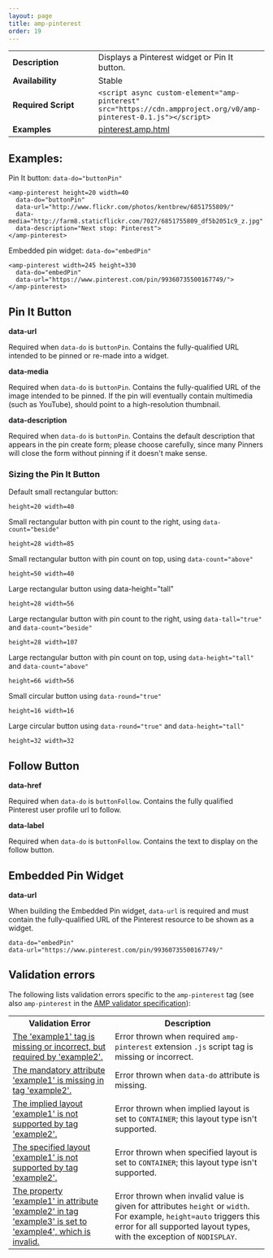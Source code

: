 ```yaml
---
layout: page
title: amp-pinterest
order: 19
---
```


<!---
Copyright 2015 The AMP HTML Authors.

Licensed under the Apache License, Version 2.0 (the "License");
you may not use this file except in compliance with the License.
You may obtain a copy of the License at

      http://www.apache.org/licenses/LICENSE-2.0

Unless required by applicable law or agreed to in writing, software
distributed under the License is distributed on an "AS-IS" BASIS,
WITHOUT WARRANTIES OR CONDITIONS OF ANY KIND, either express or implied.
See the License for the specific language governing permissions and
limitations under the License.

-->



<table>
  <tr>
    <td width="40%"><strong>Description</strong></td>
    <td>Displays a Pinterest widget or Pin It button.</td>
  </tr>
  <tr>
    <td width="40%"><strong>Availability</strong></td>
    <td>Stable</td>
  </tr>
  <tr>
    <td width="40%"><strong>Required Script</strong></td>
    <td><code>&lt;script async custom-element="amp-pinterest" src="https://cdn.ampproject.org/v0/amp-pinterest-0.1.js">&lt;/script></code></td>
  </tr>
  <tr>
    <td width="40%"><strong>Examples</strong></td>
    <td><a href="https://github.com/ampproject/amphtml/blob/master/examples/pinterest.amp.html">pinterest.amp.html</a></td>
  </tr>
</table>

## Examples:

Pin It button: `data-do="buttonPin"`

    <amp-pinterest height=20 width=40
      data-do="buttonPin"
      data-url="http://www.flickr.com/photos/kentbrew/6851755809/"
      data-media="http://farm8.staticflickr.com/7027/6851755809_df5b2051c9_z.jpg"
      data-description="Next stop: Pinterest">
    </amp-pinterest>

Embedded pin widget: `data-do="embedPin"`

    <amp-pinterest width=245 height=330
      data-do="embedPin"
      data-url="https://www.pinterest.com/pin/99360735500167749/">
    </amp-pinterest>

## Pin It Button

**data-url**

Required when `data-do` is `buttonPin`.  Contains the fully-qualified URL intended to be pinned or re-made into a widget.

**data-media**

Required when `data-do` is `buttonPin`.  Contains the fully-qualified URL of the image intended to be pinned. If the pin will eventually contain multimedia (such as YouTube), should point to a high-resolution thumbnail.

**data-description**

Required when `data-do` is `buttonPin`.  Contains the default description that appears in the pin create form; please choose carefully, since many Pinners will close the form without pinning if it doesn't make sense.

### Sizing the Pin It Button

Default small rectangular button:

    height=20 width=40

Small rectangular button with pin count to the right, using `data-count="beside"`

    height=28 width=85

Small rectangular button with pin count on top, using `data-count="above"`

    height=50 width=40

Large rectangular button using data-height="tall"

    height=28 width=56

Large rectangular button with pin count to the right, using `data-tall="true"` and `data-count="beside"`

    height=28 width=107

Large rectangular button with pin count on top, using `data-height="tall"` and `data-count="above"`

    height=66 width=56

Small circular button using `data-round="true"`

    height=16 width=16

Large circular button using `data-round="true"` and `data-height="tall"`

    height=32 width=32

## Follow Button

**data-href**

Required when `data-do` is `buttonFollow`.  Contains the fully qualified Pinterest user profile url to follow.

**data-label**

Required when `data-do` is `buttonFollow`.  Contains the text to display on the follow button.

## Embedded Pin Widget

**data-url**

When building the Embedded Pin widget, `data-url` is required and must contain the fully-qualified URL of the Pinterest resource to be shown as a widget.

    data-do="embedPin"
    data-url="https://www.pinterest.com/pin/99360735500167749/"

## Validation errors

The following lists validation errors specific to the `amp-pinterest` tag
(see also `amp-pinterest` in the [AMP validator specification](https://github.com/ampproject/amphtml/blob/master/validator/validator.protoascii)):

<table>
  <tr>
    <th width="40%"><strong>Validation Error</strong></th>
    <th>Description</th>
  </tr>
  <tr>
    <td width="40%"><a href="https://www.ampproject.org/docs/reference/validation_errors.html#tag-required-by-another-tag-is-missing">The 'example1' tag is missing or incorrect, but required by 'example2'.</a></td>
    <td>Error thrown when required <code>amp-pinterest</code> extension <code>.js</code> script tag is missing or incorrect.</td>
  </tr>
  <tr>
    <td width="40%"><a href="https://www.ampproject.org/docs/reference/validation_errors.html#mandatory-attribute-missing">The mandatory attribute 'example1' is missing in tag 'example2'.</a></td>
    <td>Error thrown when <code>data-do</code> attribute is missing.</td>
  </tr>
    <td width="40%"><a href="https://www.ampproject.org/docs/reference/validation_errors.html#implied-layout-isnt-supported-by-amp-tag">The implied layout 'example1' is not supported by tag 'example2'.</a></td>
    <td>Error thrown when implied layout is set to <code>CONTAINER</code>; this layout type isn't supported.</td>
  </tr>
  <tr>
    <td width="40%"><a href="https://www.ampproject.org/docs/reference/validation_errors.html#specified-layout-isnt-supported-by-amp-tag">The specified layout 'example1' is not supported by tag 'example2'.</a></td>
    <td>Error thrown when specified layout is set to <code>CONTAINER</code>; this layout type isn't supported.</td>
  </tr>
  <tr>
    <td width="40%"><a href="https://www.ampproject.org/docs/reference/validation_errors.html#invalid-property-value">The property 'example1' in attribute 'example2' in tag 'example3' is set to 'example4', which is invalid.</a></td>
    <td>Error thrown when invalid value is given for attributes <code>height</code> or <code>width</code>. For example, <code>height=auto</code> triggers this error for all supported layout types, with the exception of <code>NODISPLAY</code>.</td>
  </tr>
</table>
